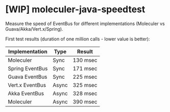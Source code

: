 # [WIP] moleculer-java-speedtest
Measure the speed of EventBus for different implementations (Moleculer vs Guava/Akka/Vert.x/Spring).

First test results (duration of one million calls - lower value is better):

| Implementation | Type  | Result |
| ---- | ----- | ------ |
| Moleculer | Sync | 130 msec |
| Spring EventBus | Sync | 171 msec |
| Guava EventBus | Sync | 225 msec |
| Vert.x EventBus | Async | 325 msec |
| Akka EventBus | Async | 328 msec |
| Moleculer | Async | 390 msec |

